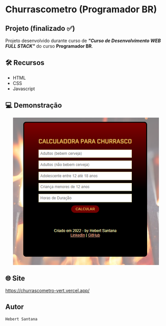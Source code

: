 # Churrascometro (Programador BR)
## Projeto (finalizado :white_check_mark:)

Projeto desenvolvido durante curso de <strong><em>"Curso de Desenvolvimento WEB FULL STACK"</em></strong> do curso <strong>Programador BR</strong>.

## 🛠️ Recursos

* HTML
* CSS
* Javascript

## 💻 Demonstração
 <p align="center">
 <img align="center" alt="demonstração" src="./assets/img/demonstracao.png" />
 </p>

## 🌐 Site

<https://churrascometro-vert.vercel.app/>

## Autor
~~~ javascript
Hebert Santana
~~~



